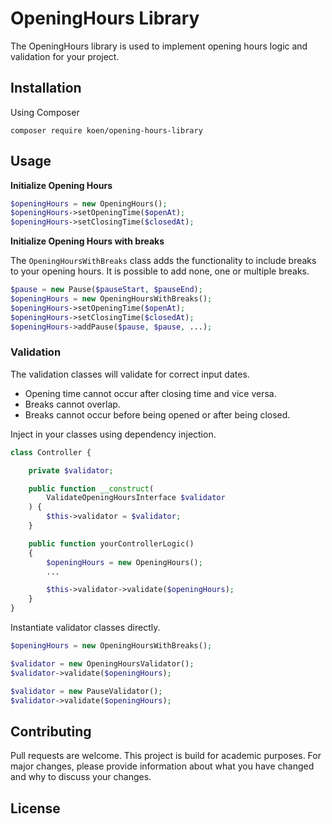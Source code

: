 # OpeningHours Library
The OpeningHours library is used to implement opening hours logic and validation for your project.

## Installation
Using Composer
```composer log
composer require koen/opening-hours-library
```

## Usage

**Initialize Opening Hours**

```php
$openingHours = new OpeningHours();
$openingHours->setOpeningTime($openAt);
$openingHours->setClosingTime($closedAt);
```

**Initialize Opening Hours with breaks**

The `OpeningHoursWithBreaks` class adds the functionality to include breaks to your opening hours. It is possible to add none, one or multiple breaks.
```php
$pause = new Pause($pauseStart, $pauseEnd);
$openingHours = new OpeningHoursWithBreaks();
$openingHours->setOpeningTime($openAt);
$openingHours->setClosingTime($closedAt);
$openingHours->addPause($pause, $pause, ...);
```

### Validation

The validation classes will validate for correct input dates.

- Opening time cannot occur after closing time and vice versa.
- Breaks cannot overlap.
- Breaks cannot occur before being opened or after being closed.

Inject in your classes using dependency injection.

```php
class Controller {

    private $validator;

    public function __construct(
        ValidateOpeningHoursInterface $validator
    ) {
        $this->validator = $validator;
    }

    public function yourControllerLogic()
    {
        $openingHours = new OpeningHours();
        ...

        $this->validator->validate($openingHours);
    }
}
````

Instantiate validator classes directly.

```php
$openingHours = new OpeningHoursWithBreaks();

$validator = new OpeningHoursValidator();
$validator->validate($openingHours);

$validator = new PauseValidator();
$validator->validate($openingHours);
```

## Contributing
Pull requests are welcome. This project is build for academic purposes.
For major changes, please provide information about what you have changed and why to discuss your changes.

## License

